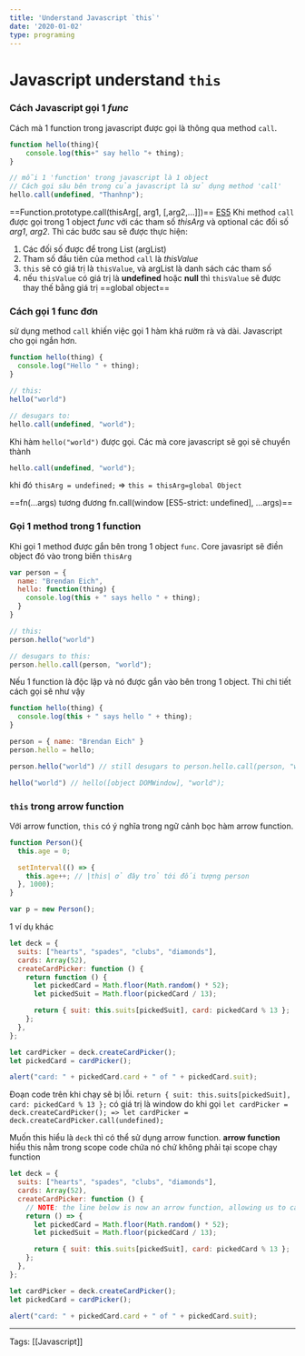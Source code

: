 ```yaml
---
title: 'Understand Javascript `this`'
date: '2020-01-02'
type: programing 
---
```


# Javascript understand  `this`

### Cách Javascript gọi 1 *func*
Cách mà 1 function trong javascript được gọi là thông qua method `call`. 
```javascript
function hello(thing){
	console.log(this+" say hello "+ thing);
}

// mỗi 1 'function' trong javascript là 1 object
// Cách gọi sâu bên trong của javascript là sử dụng method 'call'
hello.call(undefined, "Thanhnp");

```

==Function.prototype.call(thisArg[, arg1, [,arg2,...]])== [ES5](http://es5.github.io/[[x15]].3.4.4)
Khi method `call` được gọi trong 1 object *func* với các tham số *thisArg* và optional các đối số *arg1*, *arg2*. Thì các bước sau sẽ được thực hiện:
1. Các đối số được để trong List (argList)
2. Tham số đầu tiên của method `call` là *thisValue*
3. `this` sẽ có giá trị là `thisValue`, và argList là danh sách các tham số
4. nếu `thisValue` có giá trị là **undefined** hoặc **null** thì `thisValue` sẽ được thay thế bằng giá trị ==global object==

### Cách gọi 1 func đơn 
sử dụng method `call` khiến việc gọi 1 hàm khá rườm rà và dài. Javascript cho gọi ngắn hơn.

```javascript
function hello(thing) {
  console.log("Hello " + thing);
}

// this:
hello("world")

// desugars to:
hello.call(undefined, "world");

```
Khi hàm `hello("world")` được gọi. Các mà core javascript sẽ gọi sẽ chuyển thành
```javascript
hello.call(undefined, "world");
```
khi đó `thisArg = undefined;` => `this = thisArg=global Object`

==fn(...args) tương đương fn.call(window [ES5-strict: undefined], ...args)==

### Gọi 1 method trong 1 function
Khi gọi 1 method được gắn bên trong 1 object `func`. Core javasript sẽ điền object đó vào trong biến `thisArg`
```javascript
var person = {
  name: "Brendan Eich",
  hello: function(thing) {
    console.log(this + " says hello " + thing);
  }
}

// this:
person.hello("world")

// desugars to this:
person.hello.call(person, "world");

```

Nếu 1 function là độc lập và nó được gắn vào bên trong 1 object. Thì chi tiết cách gọi sẽ như vậy

```javascript
function hello(thing) {
  console.log(this + " says hello " + thing);
}

person = { name: "Brendan Eich" }
person.hello = hello;

person.hello("world") // still desugars to person.hello.call(person, "world")

hello("world") // hello([object DOMWindow], "world");
```

### `this` trong arrow function
Với arrow function, `this` có ý nghĩa trong ngữ cảnh bọc hàm arrow function.
```javascript
function Person(){
  this.age = 0;

  setInterval(() => {
    this.age++; // |this| ở đây trỏ tới đối tượng person
  }, 1000);
}

var p = new Person();

```

1 ví dụ khác
```javascript
let deck = {
  suits: ["hearts", "spades", "clubs", "diamonds"],
  cards: Array(52),
  createCardPicker: function () {
    return function () {
      let pickedCard = Math.floor(Math.random() * 52);
      let pickedSuit = Math.floor(pickedCard / 13);

      return { suit: this.suits[pickedSuit], card: pickedCard % 13 };
    };
  },
};

let cardPicker = deck.createCardPicker();
let pickedCard = cardPicker();

alert("card: " + pickedCard.card + " of " + pickedCard.suit);

```

Đoạn code trên khi chạy sẽ bị lỗi. `return { suit: this.suits[pickedSuit], card: pickedCard % 13 };` có giá trị là window do khi gọi `let cardPicker = deck.createCardPicker(); => let cardPicker = deck.createCardPicker.call(undefined);`

Muốn this hiểu là `deck` thì có thể sử dụng arrow function. **arrow function** hiểu this nằm trong scope code chứa nó chứ không phải tại scope chạy function
```javascript
let deck = {
  suits: ["hearts", "spades", "clubs", "diamonds"],
  cards: Array(52),
  createCardPicker: function () {
    // NOTE: the line below is now an arrow function, allowing us to capture 'this' right here
    return () => {
      let pickedCard = Math.floor(Math.random() * 52);
      let pickedSuit = Math.floor(pickedCard / 13);

      return { suit: this.suits[pickedSuit], card: pickedCard % 13 };
    };
  },
};

let cardPicker = deck.createCardPicker();
let pickedCard = cardPicker();

alert("card: " + pickedCard.card + " of " + pickedCard.suit);

```

---
Tags: [[Javascript]]